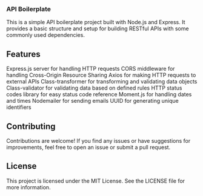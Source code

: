 ### API Boilerplate

This is a simple API boilerplate project built with Node.js and Express. It provides a basic structure and setup for building RESTful APIs with some commonly used dependencies.

## Features

Express.js server for handling HTTP requests
CORS middleware for handling Cross-Origin Resource Sharing
Axios for making HTTP requests to external APIs
Class-transformer for transforming and validating data objects
Class-validator for validating data based on defined rules
HTTP status codes library for easy status code reference
Moment.js for handling dates and times
Nodemailer for sending emails
UUID for generating unique identifiers

## Contributing

Contributions are welcome! If you find any issues or have suggestions for improvements, feel free to open an issue or submit a pull request.

## License

This project is licensed under the MIT License. See the LICENSE file for more information.
